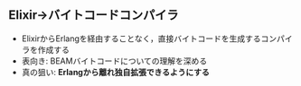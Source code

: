 ##  Elixir→バイトコードコンパイラ

* ElixirからErlangを経由することなく，直接バイトコードを生成するコンパイラを作成する
* 表向き: BEAMバイトコードについての理解を深める
* 真の狙い: **Erlangから離れ独自拡張できるようにする**